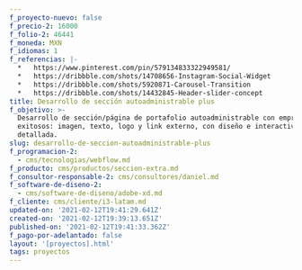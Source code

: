 ```yaml
---
f_proyecto-nuevo: false
f_precio-2: 16000
f_folio-2: 46441
f_moneda: MXN
f_idiomas: 1
f_referencias: |-
  *   https://www.pinterest.com/pin/579134833322949581/
  *   https://dribbble.com/shots/14708656-Instagram-Social-Widget
  *   https://dribbble.com/shots/5920871-Carousel-Transition
  *   https://dribbble.com/shots/14432845-Header-slider-concept
title: Desarrollo de sección autoadministrable plus
f_objetivo: >-
  Desarrollo de sección/página de portafolio autoadministrable con emprendedores
  exitosos: imagen, texto, logo y link externo, con diseño e interactividad
  detallada.
slug: desarrollo-de-seccion-autoadministrable-plus
f_programacion-2:
  - cms/tecnologias/webflow.md
f_producto: cms/productos/seccion-extra.md
f_consultor-responsable-2: cms/consultores/daniel.md
f_software-de-diseno-2:
  - cms/software-de-diseno/adobe-xd.md
f_cliente: cms/cliente/i3-latam.md
updated-on: '2021-02-12T19:41:29.641Z'
created-on: '2021-02-12T19:39:13.651Z'
published-on: '2021-02-12T19:41:33.362Z'
f_pago-por-adelantado: false
layout: '[proyectos].html'
tags: proyectos
---
```



